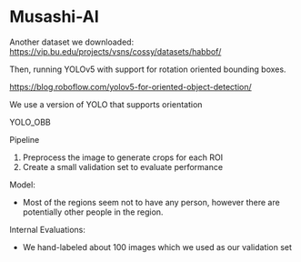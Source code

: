 # Musashi-AI
Another dataset we downloaded: https://vip.bu.edu/projects/vsns/cossy/datasets/habbof/

Then, running YOLOv5 with support for rotation oriented bounding boxes.

https://blog.roboflow.com/yolov5-for-oriented-object-detection/

We use a version of YOLO that supports orientation

YOLO_OBB


Pipeline
1. Preprocess the image to generate crops for each ROI
2. Create a small validation set to evaluate performance


Model:
- Most of the regions seem not to have any person, however there are potentially other people in the region.

Internal Evaluations:
- We hand-labeled about 100 images which we used as our validation set